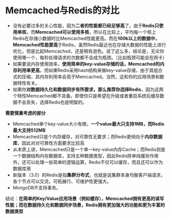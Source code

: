 # Memcached与Redis的对比

- 没有必要过多的关心性能，因为**二者的性能都已经足够高**了。由于**Redis只使用单核**，而**Memcached可以使用多核**，所以在比较上，平均每一个核上Redis在存储小数据时比Memcached性能更高。而在**100k以上的数据中，Memcached性能要高**于Redis，虽然Redis最近也在存储大数据的性能上进行优化，但是比起Memcached，还是稍有逊色。说了这么多，结论是，无论你使用哪一个，每秒处理请求的次数都不会成为瓶颈。（比如瓶颈可能会在网卡）
- 如果要说内存使用效率，**使用简单的key-value存储的话，Memcached的内存利用率更高**，而如果Redis采用hash结构来做key-value存储，由于其组合式的压缩，其内存利用率会高于Memcached。当然，这和你的应用场景和数据特性有关。
- 如果你**对数据持久化和数据同步有所要求，那么推荐你选择Redis**，因为这两个特性Memcached都不具备。即使你只是希望在升级或者重启系统后缓存数据不会丢失，选择Redis也是明智的。

**需要慎重考虑的部分**

- Memcached单个key-value大小有限，**一个value最大只支持1MB，而Redis最大支持512MB**
- Memcached只是个内存缓存，对可靠性无要求；而Redis更倾向于**内存数据库**，因此对对可靠性方面要求比较高
- 从本质上讲，Memcached只是一个单一key-value内存Cache；而Redis则是一个数据结构内存数据库，支持五种数据类型，因此Redis除单纯缓存作用外，还可以处理一些简单的逻辑运算，Redis不仅可以缓存，而且还可以作为数据库用
- 新版本（3.0）的Redis是指**集群分布式**，也就是说集群本身均衡客户端请求，各个节点可以交流，可拓展行、可维护性更强大。
- MongoDB不支持事务。

结论：**在简单的Key/Value应用场景（例如缓存），Memcached拥有更高的读写性能；而在数据持久化和数据同步场景，Redis拥有更加强大的功能和更为丰富的数据类型**


